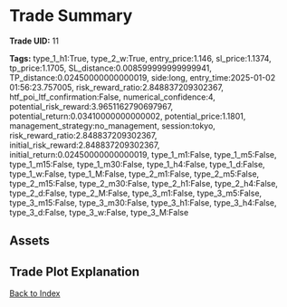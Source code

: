 # Trade Summary

**Trade UID:** 11 

**Tags:** type_1_h1:True, type_2_w:True, entry_price:1.146, sl_price:1.1374, tp_price:1.1705, SL_distance:0.008599999999999941, TP_distance:0.02450000000000019, side:long, entry_time:2025-01-02 01:56:23.757005, risk_reward_ratio:2.848837209302367, htf_poi_ltf_confirmation:False, numerical_confidence:4, potential_risk_reward:3.9651162790697967, potential_return:0.03410000000000002, potential_price:1.1801, management_strategy:no_management, session:tokyo, risk_reward_ratio:2.848837209302367, initial_risk_reward:2.848837209302367, initial_return:0.02450000000000019, type_1_m1:False, type_1_m5:False, type_1_m15:False, type_1_m30:False, type_1_h4:False, type_1_d:False, type_1_w:False, type_1_M:False, type_2_m1:False, type_2_m5:False, type_2_m15:False, type_2_m30:False, type_2_h1:False, type_2_h4:False, type_2_d:False, type_2_M:False, type_3_m1:False, type_3_m5:False, type_3_m15:False, type_3_m30:False, type_3_h1:False, type_3_h4:False, type_3_d:False, type_3_w:False, type_3_M:False

## Assets

## Trade Plot Explanation


[Back to Index](index.md)
